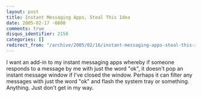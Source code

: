 ```yaml
---
layout: post
title: Instant Messaging Apps, Steal This Idea
date: 2005-02-17 -0800
comments: true
disqus_identifier: 2158
categories: []
redirect_from: "/archive/2005/02/16/instant-messaging-apps-steal-this-idea.aspx/"
---
```


I want an add-in to my instant messaging apps whereby if someone
responds to a message by me with just the word "ok", it doesn't pop an
instant message window if I've closed the window. Perhaps it can filter
any messages with just the word "ok" and flash the system tray or
something. Anything. Just don't get in my way.

